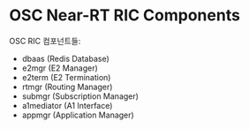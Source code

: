 # OSC Near-RT RIC Components

OSC RIC 컴포넌트들:
- dbaas (Redis Database)
- e2mgr (E2 Manager)
- e2term (E2 Termination)
- rtmgr (Routing Manager)
- submgr (Subscription Manager)
- a1mediator (A1 Interface)
- appmgr (Application Manager)
